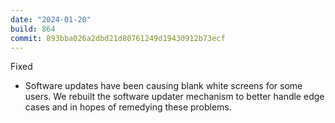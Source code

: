 ```yaml
---
date: "2024-01-20"
build: 864
commit: 893bba026a2dbd21d80761249d19430912b73ecf
---
```


Fixed
- Software updates have been causing blank white screens for some users. We rebuilt the software updater mechanism to better handle edge cases and in hopes of remedying these problems.
